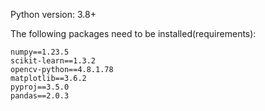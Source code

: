 Python version: 3.8+ 

The following packages need to be installed(requirements): 
```shell
numpy==1.23.5
scikit-learn==1.3.2
opencv-python==4.8.1.78
matplotlib==3.6.2
pyproj==3.5.0
pandas==2.0.3
```